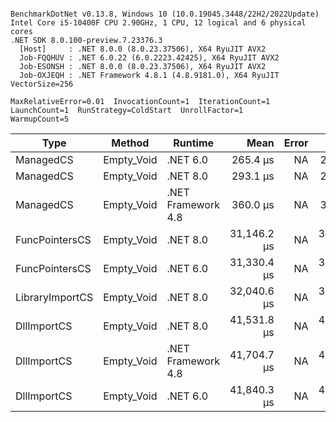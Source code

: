 ```

BenchmarkDotNet v0.13.8, Windows 10 (10.0.19045.3448/22H2/2022Update)
Intel Core i5-10400F CPU 2.90GHz, 1 CPU, 12 logical and 6 physical cores
.NET SDK 8.0.100-preview.7.23376.3
  [Host]     : .NET 8.0.0 (8.0.23.37506), X64 RyuJIT AVX2
  Job-FQQHUV : .NET 6.0.22 (6.0.2223.42425), X64 RyuJIT AVX2
  Job-ESONSH : .NET 8.0.0 (8.0.23.37506), X64 RyuJIT AVX2
  Job-OXJEQH : .NET Framework 4.8.1 (4.8.9181.0), X64 RyuJIT VectorSize=256

MaxRelativeError=0.01  InvocationCount=1  IterationCount=1  
LaunchCount=1  RunStrategy=ColdStart  UnrollFactor=1  
WarmupCount=5  

```
| Type            | Method     | Runtime            | Mean        | Error | Median      | Min         | Max         | Allocated |
|---------------- |----------- |------------------- |------------:|------:|------------:|------------:|------------:|----------:|
| ManagedCS       | Empty_Void | .NET 6.0           |    265.4 μs |    NA |    265.4 μs |    265.4 μs |    265.4 μs |     640 B |
| ManagedCS       | Empty_Void | .NET 8.0           |    293.1 μs |    NA |    293.1 μs |    293.1 μs |    293.1 μs |     400 B |
| ManagedCS       | Empty_Void | .NET Framework 4.8 |    360.0 μs |    NA |    360.0 μs |    360.0 μs |    360.0 μs |         - |
| FuncPointersCS  | Empty_Void | .NET 8.0           | 31,146.2 μs |    NA | 31,146.2 μs | 31,146.2 μs | 31,146.2 μs |     400 B |
| FuncPointersCS  | Empty_Void | .NET 6.0           | 31,330.4 μs |    NA | 31,330.4 μs | 31,330.4 μs | 31,330.4 μs |     640 B |
| LibraryImportCS | Empty_Void | .NET 8.0           | 32,040.6 μs |    NA | 32,040.6 μs | 32,040.6 μs | 32,040.6 μs |     400 B |
| DllImportCS     | Empty_Void | .NET 8.0           | 41,531.8 μs |    NA | 41,531.8 μs | 41,531.8 μs | 41,531.8 μs |     400 B |
| DllImportCS     | Empty_Void | .NET Framework 4.8 | 41,704.7 μs |    NA | 41,704.7 μs | 41,704.7 μs | 41,704.7 μs |         - |
| DllImportCS     | Empty_Void | .NET 6.0           | 41,840.3 μs |    NA | 41,840.3 μs | 41,840.3 μs | 41,840.3 μs |     640 B |
